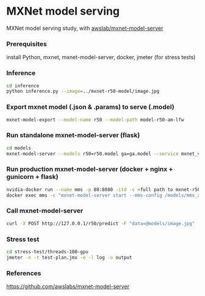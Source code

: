 # MXNet model serving
MXNet model serving study, with [awslab/mxnet-model-server](https://github.com/awslabs/mxnet-model-server)

### Prerequisites

install Python, mxnet, mxnet-model-server, docker, jmeter (for stress tests) 

### Inference
```bash
cd inference
python inference.py --image=../mxnet-r50-model/image.jpg
```

### Export mxnet model (.json & .params) to serve (.model)
```bash
mxnet-model-export --model-name r50 --model-path model-r50-am-lfw
```

### Run standalone mxnet-model-server (flask)
```bash
cd models
mxnet-model-server --models r50=r50.model ga=ga.model --service mxnet_vision_service.py --port=8080
```
### Run production mxnet-model-server (docker + nginx + gunicorn + flask)
`````bash
nvidia-docker run --name mms -p 80:8080 -itd -v <full path to mxnet-r50-model>:/models deepinsight/mms_gpu
docker exec mms -c "mxnet-model-server start --mms-config /models/mms_app_gpu.conf"
`````

### Call mxnet-model-server
`````bash
curl -X POST http://127.0.0.1/r50/predict -F "data=@models/image.jpg"
`````

### Stress test
```bash
cd stress-test/threads-100-gpu
jmeter -n -t test-plan.jmx -e -l log -o output
```

### References
https://github.com/awslabs/mxnet-model-server
